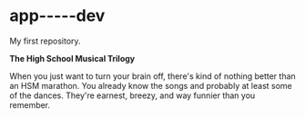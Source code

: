 # app-----dev
My first repository.

**The High School Musical Trilogy**

When you just want to turn your brain off, there's kind of nothing better than an HSM marathon. You already know the songs and probably at least some of the dances. They're earnest, breezy, and way funnier than you remember.
